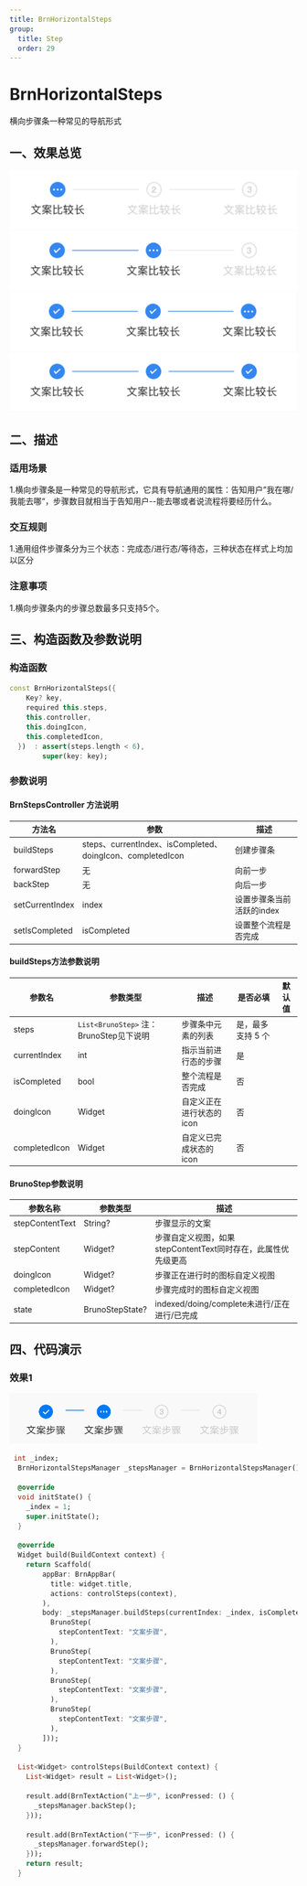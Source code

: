 ```yaml
---
title: BrnHorizontalSteps
group:
  title: Step
  order: 29
---
```



# BrnHorizontalSteps


横向步骤条一种常见的导航形式

## 一、效果总览

<img src="./img/BrnMetaHorizontalSteps1.jpg" style="zoom:50%;" /><img src="./img/BrnMetaHorizontalSteps2.jpg" style="zoom:50%;" /><img src="./img/BrnMetaHorizontalSteps3.jpg" style="zoom:50%;" /><img src="./img/BrnMetaHorizontalSteps4.jpg" style="zoom:50%;" />

## 二、描述

### 适用场景

1.横向步骤条是一种常见的导航形式，它具有导航通用的属性：告知用户”我在哪/我能去哪“，步骤数目就相当于告知用户--能去哪或者说流程将要经历什么。

### 交互规则

1.通用组件步骤条分为三个状态：完成态/进行态/等待态，三种状态在样式上均加以区分

### **注意事项**

1.横向步骤条内的步骤总数最多只支持5个。

## 三、构造函数及参数说明

### 构造函数

```dart
const BrnHorizontalSteps({
    Key? key,
    required this.steps,
    this.controller,
    this.doingIcon,
    this.completedIcon,
  })  : assert(steps.length < 6),
        super(key: key);
```

### 参数说明

#### BrnStepsController 方法说明

| **方法名** | **参数** | **描述** |
| --- | --- | --- |
| buildSteps | steps、currentIndex、isCompleted、doingIcon、completedIcon | 创建步骤条 |
| forwardStep | 无 | 向前一步 |
| backStep | 无 | 向后一步 |
| setCurrentIndex | index | 设置步骤条当前活跃的index |
| setIsCompleted | isCompleted | 设置整个流程是否完成 |

#### buildSteps方法参数说明

| **参数名** | **参数类型** | **描述** | **是否必填** | **默认值** |
| --- | --- | --- | --- | --- |
| steps | `List<BrunoStep>` 注：BrunoStep见下说明 | 步骤条中元素的列表 | 是，最多支持 5 个 |  |
| currentIndex | int | 指示当前进行态的步骤 | 是 |  |
| isCompleted | bool | 整个流程是否完成 | 否 |  |
| doingIcon | Widget | 自定义正在进行状态的icon | 否 |  |
| completedIcon | Widget | 自定义已完成状态的icon | 否 |  |

#### BrunoStep参数说明

| 参数名称 | 参数类型 | 描述 |
| --- | --- | --- |
| stepContentText | String? | 步骤显示的文案 |
| stepContent | Widget? | 步骤自定义视图，如果stepContentText同时存在，此属性优先级更高 |
| doingIcon | Widget? | 步骤正在进行时的图标自定义视图 |
| completedIcon | Widget? | 步骤完成时的图标自定义视图 |
| state | BrunoStepState? | indexed/doing/complete未进行/正在进行/已完成 |

## 四、代码演示

### 效果1

![](./img/BrnMetaHorizontalSteps5.png)



```dart
 int _index;
  BrnHorizontalStepsManager _stepsManager = BrnHorizontalStepsManager();

  @override
  void initState() {
    _index = 1;
    super.initState();
  }

  @override
  Widget build(BuildContext context) {
    return Scaffold(
        appBar: BrnAppBar(
          title: widget.title,
          actions: controlSteps(context),
        ),
        body: _stepsManager.buildSteps(currentIndex: _index, isCompleted: false, steps: <BrunoStep>[
          BrunoStep(
            stepContentText: "文案步骤",
          ),
          BrunoStep(
            stepContentText: "文案步骤",
          ),
          BrunoStep(
            stepContentText: "文案步骤",
          ),
          BrunoStep(
            stepContentText: "文案步骤",
          ),
        ]));
  }

  List<Widget> controlSteps(BuildContext context) {
    List<Widget> result = List<Widget>();

    result.add(BrnTextAction("上一步", iconPressed: () {
      _stepsManager.backStep();
    }));

    result.add(BrnTextAction("下一步", iconPressed: () {
      _stepsManager.forwardStep();
    }));
    return result;
  }
```
